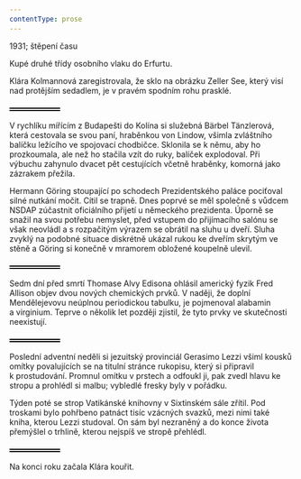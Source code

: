 ```yaml
---
contentType: prose
---
```


<section>

1931; štěpení času

Kupé druhé třídy osobního vlaku do Erfurtu.

Klára Kolmannová zaregistrovala, že sklo na obrázku Zeller See, který visí nad protějším sedadlem, je v pravém spodním rohu prasklé.

![divider.png](./resources/divider_opt.png)

V rychlíku mířícím z Budapešti do Kolína si služebná Bärbel Tänzlerová, která cestovala se svou paní, hraběnkou von Lindow, všimla zvláštního balíčku ležícího ve spojovací chodbičce. Sklonila se k němu, aby ho prozkoumala, ale než ho stačila vzít do ruky, balíček explodoval. Při výbuchu zahynulo dvacet pět cestujících včetně hraběnky, komorná jako zázrakem přežila.

Hermann Göring stoupající po schodech Prezidentského paláce pociťoval silné nutkání močit. Cítil se trapně. Dnes poprvé se měl společně s vůdcem NSDAP zúčastnit oficiálního přijetí u německého prezidenta. Úporně se snažil na svou potřebu nemyslet, před vstupem do přijímacího salónu se však neovládl a s rozpačitým výrazem se obrátil na sluhu u dveří. Sluha zvyklý na podobné situace diskrétně ukázal rukou ke dveřím skrytým ve stěně a Göring si konečně v mramorem obložené koupelně ulevil.

![divider.png](./resources/divider_opt.png)

Sedm dní před smrtí Thomase Alvy Edisona ohlásil americký fyzik Fred Allison objev dvou nových chemických prvků. V naději, že doplní Mendělejevovu neúplnou periodickou tabulku, je pojmenoval alabamin a virginium. Teprve o několik let později zjistil, že tyto prvky ve skutečnosti neexistují.

![divider.png](./resources/divider_opt.png)

Poslední adventní neděli si jezuitský provinciál Gerasimo Lezzi všiml kousků omítky povalujících se na titulní stránce rukopisu, který si připravil k prostudování. Promnul omítku v prstech a odfoukl ji, pak zvedl hlavu ke stropu a prohlédl si malbu; vybledlé fresky byly v pořádku.

Týden poté se strop Vatikánské knihovny v Sixtinském sále zřítil. Pod troskami bylo pohřbeno patnáct tisíc vzácných svazků, mezi nimi také kniha, kterou Lezzi studoval. On sám byl nezraněný a do konce života přemýšlel o trhlině, kterou nejspíš ve stropě přehlédl.

![divider.png](./resources/divider_opt.png)

Na konci roku začala Klára kouřit.

</section>
